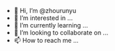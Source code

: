 - 👋 Hi, I’m @zhourunyu
- 👀 I’m interested in ...
- 🌱 I’m currently learning ...
- 💞️ I’m looking to collaborate on ...
- 📫 How to reach me ...

<!---
zhourunyu/zhourunyu is a ✨ special ✨ repository because its `README.md` (this file) appears on your GitHub profile.
You can click the Preview link to take a look at your changes.
--->
